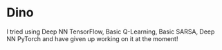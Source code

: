 # Dino

I tried using Deep NN TensorFlow, Basic Q-Learning, Basic SARSA, Deep NN PyTorch and have given up working on it at the moment!
